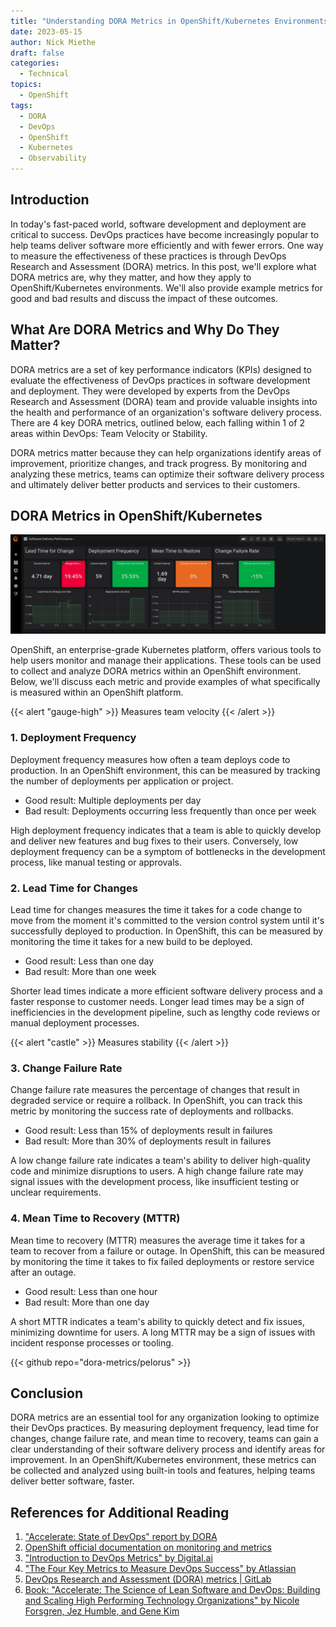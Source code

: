 ```yaml
---
title: "Understanding DORA Metrics in OpenShift/Kubernetes Environments"
date: 2023-05-15
author: Nick Miethe
draft: false
categories:
  - Technical
topics:
  - OpenShift
tags:
  - DORA
  - DevOps
  - OpenShift
  - Kubernetes
  - Observability
---
```


## Introduction

In today's fast-paced world, software development and deployment are critical to success. DevOps practices have become increasingly popular to help teams deliver software more efficiently and with fewer errors. One way to measure the effectiveness of these practices is through DevOps Research and Assessment (DORA) metrics. In this post, we'll explore what DORA metrics are, why they matter, and how they apply to OpenShift/Kubernetes environments. We'll also provide example metrics for good and bad results and discuss the impact of these outcomes.

## What Are DORA Metrics and Why Do They Matter?

DORA metrics are a set of key performance indicators (KPIs) designed to evaluate the effectiveness of DevOps practices in software development and deployment. They were developed by experts from the DevOps Research and Assessment (DORA) team and provide valuable insights into the health and performance of an organization's software delivery process. There are 4 key DORA metrics, outlined below, each falling within 1 of 2 areas within DevOps: Team Velocity or Stability.

DORA metrics matter because they can help organizations identify areas of improvement, prioritize changes, and track progress. By monitoring and analyzing these metrics, teams can optimize their software delivery process and ultimately deliver better products and services to their customers.

## DORA Metrics in OpenShift/Kubernetes

![](sdp-dashboard.png "Pelorus OpenShift Dashboard")

OpenShift, an enterprise-grade Kubernetes platform, offers various tools to help users monitor and manage their applications. These tools can be used to collect and analyze DORA metrics within an OpenShift environment. Below, we'll discuss each metric and provide examples of what specifically is measured within an OpenShift platform.

{{< alert "gauge-high" >}}
Measures team velocity
{{< /alert >}}

### 1. Deployment Frequency

Deployment frequency measures how often a team deploys code to production. In an OpenShift environment, this can be measured by tracking the number of deployments per application or project.

- Good result: Multiple deployments per day
- Bad result: Deployments occurring less frequently than once per week

High deployment frequency indicates that a team is able to quickly develop and deliver new features and bug fixes to their users. Conversely, low deployment frequency can be a symptom of bottlenecks in the development process, like manual testing or approvals.

### 2. Lead Time for Changes

Lead time for changes measures the time it takes for a code change to move from the moment it's committed to the version control system until it's successfully deployed to production. In OpenShift, this can be measured by monitoring the time it takes for a new build to be deployed.

- Good result: Less than one day
- Bad result: More than one week

Shorter lead times indicate a more efficient software delivery process and a faster response to customer needs. Longer lead times may be a sign of inefficiencies in the development pipeline, such as lengthy code reviews or manual deployment processes.

{{< alert "castle" >}}
Measures stability
{{< /alert >}}

### 3. Change Failure Rate

Change failure rate measures the percentage of changes that result in degraded service or require a rollback. In OpenShift, you can track this metric by monitoring the success rate of deployments and rollbacks.

- Good result: Less than 15% of deployments result in failures
- Bad result: More than 30% of deployments result in failures

A low change failure rate indicates a team's ability to deliver high-quality code and minimize disruptions to users. A high change failure rate may signal issues with the development process, like insufficient testing or unclear requirements.

### 4. Mean Time to Recovery (MTTR)

Mean time to recovery (MTTR) measures the average time it takes for a team to recover from a failure or outage. In OpenShift, this can be measured by monitoring the time it takes to fix failed deployments or restore service after an outage.

- Good result: Less than one hour
- Bad result: More than one day

A short MTTR indicates a team's ability to quickly detect and fix issues, minimizing downtime for users. A long MTTR may be a sign of issues with incident response processes or tooling.

{{< github repo="dora-metrics/pelorus" >}}

## Conclusion

DORA metrics are an essential tool for any organization looking to optimize their DevOps practices. By measuring deployment frequency, lead time for changes, change failure rate, and mean time to recovery, teams can gain a clear understanding of their software delivery process and identify areas for improvement. In an OpenShift/Kubernetes environment, these metrics can be collected and analyzed using built-in tools and features, helping teams deliver better software, faster.

## References for Additional Reading

1. ["Accelerate: State of DevOps" report by DORA](https://dora.dev/)
2. [OpenShift official documentation on monitoring and metrics](https://access.redhat.com/documentation/en-us/openshift_container_platform/4.12/html/monitoring/index)
3. ["Introduction to DevOps Metrics" by Digital.ai](https://digital.ai/resources/agile-101/devops-metrics)
4. ["The Four Key Metrics to Measure DevOps Success" by Atlassian](https://www.atlassian.com/devops/frameworks/devops-metrics)
5. [DevOps Research and Assessment (DORA) metrics | GitLab](https://docs.gitlab.com/ee/user/analytics/dora_metrics.html)
6. [Book: "Accelerate: The Science of Lean Software and DevOps: Building and Scaling High Performing Technology Organizations" by Nicole Forsgren, Jez Humble, and Gene Kim](https://amzn.to/41IfjjC)
